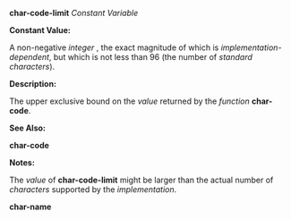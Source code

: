 **char-code-limit** *Constant Variable* 



**Constant Value:** 



A non-negative *integer* , the exact magnitude of which is *implementation-dependent*, but which is not less than 96 (the number of *standard characters*). 



**Description:** 



The upper exclusive bound on the *value* returned by the *function* **char-code**. 



**See Also:** 



**char-code** 



**Notes:** 



The *value* of **char-code-limit** might be larger than the actual number of *characters* supported by the *implementation*. 







 



 



**char-name** 



